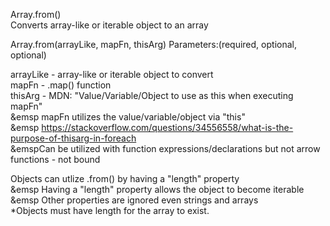 Array.from() <br>
Converts array-like or iterable object to an array

Array.from(arrayLike,    mapFn,  thisArg)
Parameters:(required, optional, optional)

arrayLike - array-like or iterable object to convert<br>
mapFn - .map() function<br>
thisArg - MDN: "Value/Variable/Object to use as this when executing mapFn"<br>
    &emsp mapFn utilizes the value/variable/object via "this"<br>
    &emsp https://stackoverflow.com/questions/34556558/what-is-the-purpose-of-thisarg-in-foreach<br>
    &emspCan be utilized with function expressions/declarations but not arrow functions - not bound<br>

Objects can utlize .from() by having a "length" property<br>
    &emsp Having a "length" property allows the object to become iterable<br>
    &emsp Other properties are ignored even strings and arrays<br>
*Objects must have length for the array to exist.